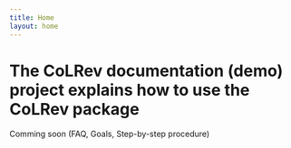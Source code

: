 ```yaml
---
title: Home
layout: home
---
```


# The CoLRev documentation (demo) project explains how to use the CoLRev package

Comming soon (FAQ, Goals, Step-by-step procedure)
